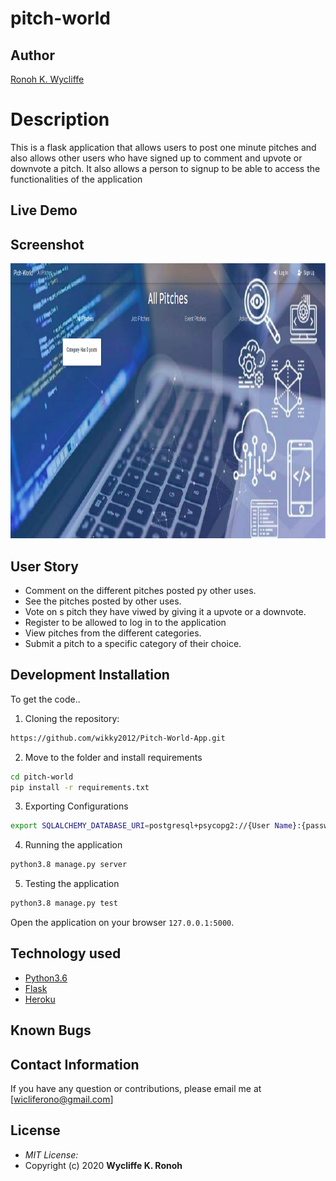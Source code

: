 # pitch-world

## Author

[Ronoh K. Wycliffe](https://github.com/wikky2012)

# Description
This  is a flask application that allows users to post one minute pitches and also allows other users who have signed up to comment and upvote or downvote a pitch. It also allows a person to signup to be able to access the functionalities of the application

## Live Demo

## Screenshot

<img src="https://github.com/Joseph-Odhiambo/pitch-world/blob/master/app/static/photos/Screenshot%20from%202020-09-25%2011-18-03.png?raw=true" width="900px" height="440px">

## User Story

* Comment on the different pitches posted py other uses.
* See the pitches posted by other uses.
* Vote on s pitch they have viwed by giving it a upvote or a downvote.
* Register to be allowed to log in to the application
* View pitches from the different categories.
* Submit a pitch to a specific category of their choice.


## Development Installation
To get the code..

1. Cloning the repository:
  ```bash
  https://github.com/wikky2012/Pitch-World-App.git
  ```
2. Move to the folder and install requirements
  ```bash
  cd pitch-world
  pip install -r requirements.txt
  ```
3. Exporting Configurations
  ```bash
  export SQLALCHEMY_DATABASE_URI=postgresql+psycopg2://{User Name}:{password}@localhost/{database name}
  ```
4. Running the application
  ```bash
  python3.8 manage.py server
  ```
5. Testing the application
  ```bash
  python3.8 manage.py test
  ```
Open the application on your browser `127.0.0.1:5000`.


## Technology used

* [Python3.6](https://www.python.org/)
* [Flask](http://flask.pocoo.org/)
* [Heroku](https://heroku.com)


## Known Bugs
<!-- * There are no known bugs currently but pull requests are allowed incase you spot a bug -->

## Contact Information 

If you have any question or contributions, please email me at [wicliferono@gmail.com]

## License
* *MIT License:*
* Copyright (c) 2020 **Wycliffe K. Ronoh**